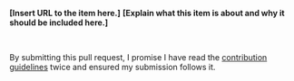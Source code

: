 <!-- Please fill in the **bold** fields -->

**[Insert URL to the item here.]**
**[Explain what this item is about and why it should be included here.]**

<br>

By submitting this pull request, I promise I have read the [contribution guidelines](/../contributing.md) twice and ensured my submission follows it.